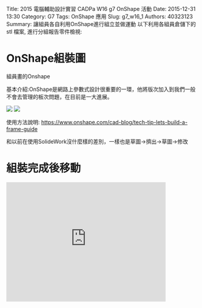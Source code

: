 Title: 2015 電腦輔助設計實習 CADPa W16 g7 OnShape 活動
Date: 2015-12-31 13:30
Category: G7
Tags: OnShape 應用
Slug: g7_w16_1
Authors: 40323123
Summary: 讓組員各自利用OnShape進行組立並做運動
以下利用各組員倉儲下的 stl 檔案, 進行分組報告零件檢視:



OnShape組裝圖
============
組員畫的Onshape

基本介紹:OnShape是網路上參數式設計很重要的一環，他將版次加入到我們一般不會去管理的板次問題，在目前是一大進展。

<img src="https://copy.com/Nn6duGlEKuJECHUw">

<img src="https://copy.com/HXKuqaNT4LOFUOzs">


使用方法說明: <https://www.onshape.com/cad-blog/tech-tip-lets-build-a-frame-guide>

和以前在使用SolideWork沒什麼樣的差別，一樣也是草圖→擠出→草圖→修改

組裝完成後移動
============
<iframe width="420" height="315" src="https://www.youtube.com/embed/1Bk_dJQQ-jg" frameborder="0" allowfullscreen></iframe>

<br />

